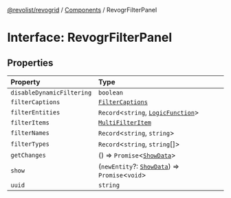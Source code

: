 [@revolist/revogrid](README.md) / [Components](Namespace.Components.md) / RevogrFilterPanel

# Interface: RevogrFilterPanel

## Properties

| Property | Type |
| :------ | :------ |
| `disableDynamicFiltering` | `boolean` |
| `filterCaptions` | [`FilterCaptions`](Type.FilterCaptions.md) |
| `filterEntities` | `Record`\<`string`, [`LogicFunction`](Type.LogicFunction.md)\> |
| `filterItems` | [`MultiFilterItem`](Type.MultiFilterItem.md) |
| `filterNames` | `Record`\<`string`, `string`\> |
| `filterTypes` | `Record`\<`string`, `string`[]\> |
| `getChanges` | () => `Promise`\<[`ShowData`](Type.ShowData.md)\> |
| `show` | (`newEntity`?: [`ShowData`](Type.ShowData.md)) => `Promise`\<`void`\> |
| `uuid` | `string` |
